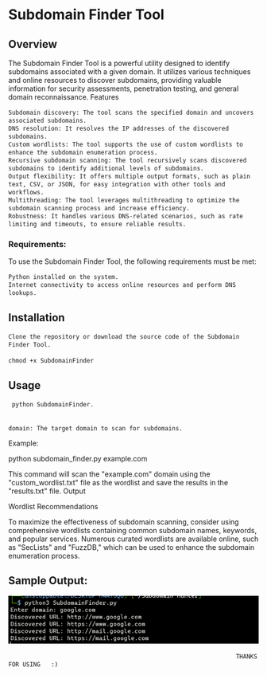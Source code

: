 # Subdomain Finder Tool
## Overview

The Subdomain Finder Tool is a powerful utility designed to identify subdomains associated with a given domain. It utilizes various techniques and online resources to discover subdomains, providing valuable information for security assessments, penetration testing, and general domain reconnaissance.
Features

    Subdomain discovery: The tool scans the specified domain and uncovers associated subdomains.
    DNS resolution: It resolves the IP addresses of the discovered subdomains.
    Custom wordlists: The tool supports the use of custom wordlists to enhance the subdomain enumeration process.
    Recursive subdomain scanning: The tool recursively scans discovered subdomains to identify additional levels of subdomains.
    Output flexibility: It offers multiple output formats, such as plain text, CSV, or JSON, for easy integration with other tools and workflows.
    Multithreading: The tool leverages multithreading to optimize the subdomain scanning process and increase efficiency.
    Robustness: It handles various DNS-related scenarios, such as rate limiting and timeouts, to ensure reliable results.

### Requirements:

To use the Subdomain Finder Tool, the following requirements must be met:

    Python installed on the system.
    Internet connectivity to access online resources and perform DNS lookups.

## Installation

    Clone the repository or download the source code of the Subdomain Finder Tool.

    chmod +x SubdomainFinder
    

## Usage
     python SubdomainFinder.


    domain: The target domain to scan for subdomains.

Example:

python subdomain_finder.py example.com 

This command will scan the "example.com" domain using the "custom_wordlist.txt" file as the wordlist and save the results in the "results.txt" file.
Output


Wordlist Recommendations

To maximize the effectiveness of subdomain scanning, consider using comprehensive wordlists containing common subdomain names, keywords, and popular services. Numerous curated wordlists are available online, such as "SecLists" and "FuzzDB," which can be used to enhance the subdomain enumeration process.




## Sample Output:
![](https://github.com/karthickop6/Subdomain-Finder/blob/main/Screenshot%202023-07-05%20173115.png)







                                                                    THANKS FOR USING   :)
